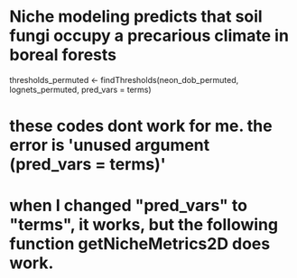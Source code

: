 # Niche modeling predicts that soil fungi occupy a precarious climate in boreal forests
thresholds_permuted <- findThresholds(neon_dob_permuted, lognets_permuted, pred_vars = terms)
# these codes dont work for me. the error is 'unused argument (pred_vars = terms)'
# when I changed "pred_vars" to "terms", it works, but the following function getNicheMetrics2D does work.

